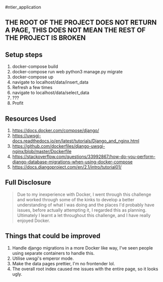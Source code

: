 #ntier_application

## THE ROOT OF THE PROJECT DOES NOT RETURN A PAGE, THIS DOES NOT MEAN THE REST OF THE PROJECT IS BROKEN

## Setup steps
1. docker-compose build
2. docker-compose run web python3 manage.py migrate
3. docker-compose up
4. navigate to localhost/data/insert_data
5. Refresh a few times
6. navigate to localhost/data/select_data
7. ???
8. Profit

## Resources Used
1. https://docs.docker.com/compose/django/
2. https://uwsgi-docs.readthedocs.io/en/latest/tutorials/Django_and_nginx.html
3. https://github.com/dockerfiles/django-uwsgi-nginx/blob/master/Dockerfile
4. https://stackoverflow.com/questions/33992867/how-do-you-perform-django-database-migrations-when-using-docker-compose
5. https://docs.djangoproject.com/en/2.1/intro/tutorial01/

## Full Disclosure
> Due to my inexperience with Docker, I went through this challenge and worked through some of the kinks to develop a better understanding of what I was doing and the places I'd probably have issues, before actually attempting it, I regarded this as planning. Ultimately I learnt a let throughout this challenge, and I have really enjoyed Docker.

## Things that could be improved
1. Handle django migrations in a more Docker like way, I've seen people using separate containers to handle this.
2. Utilise uwsgi's emperor mode.
3. Make the data pages prettier, I'm no frontender lol.
4. The overall root index caused me issues with the entire page, so it looks ugly.
